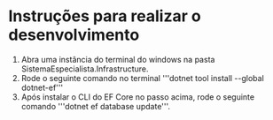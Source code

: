 # Instruções para realizar o desenvolvimento

1. Abra uma instância do terminal do windows na pasta SistemaEspecialista.Infrastructure.
2. Rode o seguinte comando no terminal '''dotnet tool install --global dotnet-ef'''
3. Após instalar o CLI do EF Core no passo acima, rode o seguinte comando '''dotnet ef database update'''.
